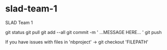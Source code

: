 # slad-team-1
SLAD Team 1

git status
git pull
git add --all
git commit -m ' ...MESSAGE HERE... '
git push

If you have issues with files in 'nbproject' -> git checkout 'FILEPATH'
